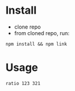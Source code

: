 # Install

* clone repo
* from cloned repo, run:
```
npm install && npm link
```

# Usage
```
ratio 123 321
```
